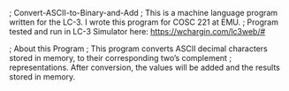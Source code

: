 ; Convert-ASCII-to-Binary-and-Add
; This is a machine language program written for the LC-3. I wrote this program for COSC 221 at EMU. 
; Program tested and run in LC-3 Simulator here: https://wchargin.com/lc3web/#

; About this Program
; This program converts ASCII decimal characters stored in memory, to their corresponding two’s complement 
; representations. After conversion, the values will be added and the results stored in memory.
